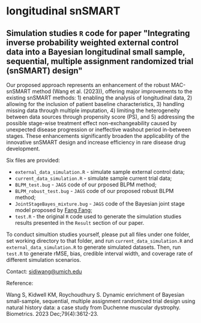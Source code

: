 # longitudinal snSMART

## Simulation studies `R` code for paper "Integrating inverse probability weighted external control data into a Bayesian longitudinal small sample, sequential, multiple assignment randomized trial (snSMART) design"

Our proposed approach represents an enhancement of the robust MAC-snSMART method (Wang et al. (2023)), offering major improvements to the existing snSMART methods: 1) enabling the analysis of longitudinal data, 2) allowing for the inclusion of patient baseline characteristics, 3) handling missing data through multiple imputation, 4) limiting the heterogeneity between data sources through propensity score (PS), and 5) addressing the possible stage-wise treatment effect non-exchangeability caused by unexpected disease progression or ineffective washout period in-between stages. These enhancements significantly broaden the applicability of the innovative snSMART design and increase efficiency in rare disease drug development. 

Six files are provided:
- `external_data_simulation.R` - simulate sample external control data;
- `current_data_simulation.R` - simulate sample current trial data;
- `BLPM_test.bug` - `JAGS` code of our prposed BLPM method;
- `BLPM_robust_test.bug` - `JAGS` code of our proposed robust BLPM method;
- `JointStageBayes_mixture.bug` - `JAGS` code of the Bayesian joint stage model proposed by [Fang Fang](https://www.tandfonline.com/doi/abs/10.1080/19466315.2022.2118162);
- `test.R` - the original `R` code used to generate the simulation studies results presented in the `Result` section of our paper.

To conduct simultion studies yourself, please put all files under one folder, set working directory to that folder, and run `current_data_simulation.R` and `external_data_simulation.R` to generate simulated datasets. Then, run `test.R` to generate rMSE, bias, credible interval width, and coverage rate of different simulation scenarios.

Contact: sidiwang@umich.edu

Reference: 

Wang S, Kidwell KM, Roychoudhury S. Dynamic enrichment of Bayesian small-sample, sequential, multiple assignment randomized trial design using natural history data: a case study from Duchenne muscular dystrophy. Biometrics. 2023 Dec;79(4):3612-23.
